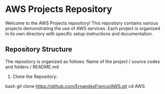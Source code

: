# AWS Projects Repository

Welcome to the AWS Projects repository!
This repository contains various projects demonstrating the use of AWS services.
Each project is organized in its own directory with specific setup instructions and documentation.

## Repository Structure

The repository is organized as follows:
Name of the project / source codes and folders / README.md

1. Clone the Repository:
   
bash git clone https://github.com/ErnandesFranco/AWS.git
cd AWS
